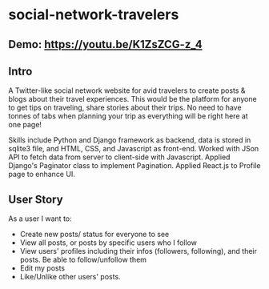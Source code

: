 # social-network-travelers

## Demo: https://youtu.be/K1ZsZCG-z_4

## Intro
A Twitter-like social network website for avid travelers to create posts & blogs about their travel experiences. This would be the platform for anyone to get tips
on traveling, share stories about their trips. No need to have tonnes of tabs when planning your trip as everything will be right here at one page!

Skills include Python and Django framework as backend, data is stored in sqlite3 file, and HTML, CSS, and Javascript as front-end. Worked with JSon API to fetch data from server to client-side with Javascript. Applied Django's Paginator class to implement Pagination. Applied React.js to Profile page to enhance UI.

## User Story
As a user I want to: 
- Create new posts/ status for everyone to see
- View all posts, or posts by specific users who I follow
- View users' profiles including their infos (followers, following), and their posts. Be able to follow/unfollow them
- Edit my posts 
- Like/Unlike other users' posts. 


